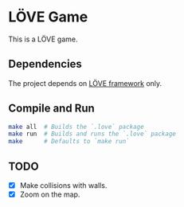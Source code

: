 LÖVE Game
=========

This is a LÖVE game.

## Dependencies

The project depends on [LÖVE framework](love2d.org) only.

## Compile and Run

```sh
make all  # Builds the `.love` package
make run  # Builds and runs the `.love` package
make      # Defaults to `make run`
```

## TODO

 - [x] Make collisions with walls.
 - [x] Zoom on the map.